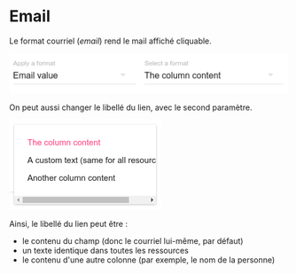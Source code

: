 # Email

Le format courriel \(_email_\) rend le mail affiché cliquable.

![Paramètre du format Email](/assets/FormatEmailParameters.png)

On peut aussi changer le libellé du lien, avec le second paramètre.

![Où chercher le libellé du mail](/assets/FormatEmailParameter2.png)

Ainsi, le libellé du lien peut être :

* le contenu du champ \(donc le courriel lui-même, par défaut\)
* un texte identique dans toutes les ressources
* le contenu d'une autre colonne \(par exemple, le nom de la personne\)

